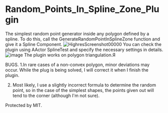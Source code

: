 # Random_Points_In_Spline_Zone_Plugin
 The simplest random point generator inside any polygon defined by a spline. To do this, call the GenerateRandomPointInSplineZone function and give it a Spline Сomponent. 
![HighresScreenshot00000](https://user-images.githubusercontent.com/72274260/194704066-a76f1e09-0850-498a-a449-ba5d1d87489a.png)
 You can check the plugin using AActor SplineTest and specify the necessary settings in details.
![image](https://user-images.githubusercontent.com/72274260/194704171-5a820b2b-d1de-4501-97d4-7ca1fe552d00.png)
The plugin works on polygon triangulation.Я

BUGS.
1.In rare cases of a non-convex polygon, minor deviations may occur. While the plug is being solved, I will correct it when I finish the plugin.

2. Most likely, I use a slightly incorrect formula to determine the random point, so in the case of the simplest shapes, the points given out will tend to the corner (although I'm not sure).

Protected by MIT.
